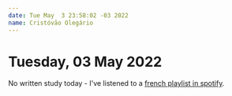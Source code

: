 ```yaml
---
date: Tue May  3 23:58:02 -03 2022
name: Cristóvão Olegário
---
```


# Tuesday, 03 May 2022

No written study today - I've listened to a [french playlist in spotify](https://open.spotify.com/playlist/1N1P1nANezTfFXyHPIWpzv?si=e8f1e7a44407431d).
